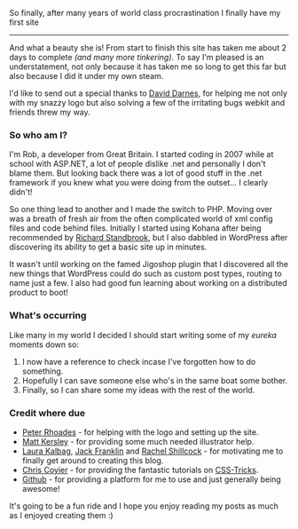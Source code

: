 So finally, after many years of world class procrastination I finally have my first site

---

And what a beauty she is! From start to finish this site has taken me about 2 days to complete _(and many more tinkering)_. To say I'm pleased is an understatement, not only because it has taken me so long to get this far but also because I did it under my own steam.

I'd like to send out a special thanks to [David Darnes], for helping me not only with my snazzy logo but also solving a few of the irritating bugs webkit and friends threw my way.

### So who am I?

I'm Rob, a developer from Great Britain. I started coding in 2007 while at school with ASP.NET, a lot of people dislike .net and personally I don't blame them. But looking back there was a lot of good stuff in the .net framework if you knew what you were doing from the outset... I clearly didn't!

So one thing lead to another and I made the switch to PHP. Moving over was a breath of fresh air from the often complicated world of xml config files and code behind files. Initially I started using Kohana after being recommended by [Richard Standbrook], but I also dabbled in WordPress after discovering its ability to get a basic site up in minutes.

It wasn't until working on the famed Jigoshop plugin that I discovered all the new things that WordPress could do such as custom post types, routing to name just a few. I also had good fun learning about working on a distributed product to boot!

### What's occurring

Like many in my world I decided I should start writing some of my _eureka_ moments down so:

1. I now have a reference to check incase I've forgotten how to do something.
2. Hopefully I can save someone else who's in the same boat some bother.
3. Finally, so I can share some my ideas with the rest of the world.

### Credit where due

- [Peter Rhoades] - for helping with the logo and setting up the site.
- [Matt Kersley] - for providing some much needed illustrator help.
- [Laura Kalbag], [Jack Franklin] and [Rachel Shillcock] - for motivating me to finally get around to creating this blog.
- [Chris Coyier] - for providing the fantastic tutorials on [CSS-Tricks].
- [Github] - for providing a platform for me to use and just generally being awesome!

It's going to be a fun ride and I hope you enjoy reading my posts as much as I enjoyed creating them :)

[David Darnes]: https://twitter.com/daviddarnes
[Richard Standbrook]: https://twitter.com/richstandbrook
[Peter Rhoades]: https://twitter.com/createdbypete
[Matt Kersley]: https://twitter.com/kersley
[Laura Kalbag]: https://twitter.com/laurakalbag
[Jack Franklin]: https://twitter.com/Jack_Franklin
[Rachel Shillcock]: https://twitter.com/missrachilli
[Chris Coyier]: https://twitter.com/chriscoyier
[Github]: https://github.com
[CSS-Tricks]: https://css-tricks.com
